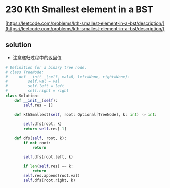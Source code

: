 # 230 Kth Smallest element in a BST
[https://leetcode.com/problems/kth-smallest-element-in-a-bst/description/](https://leetcode.com/problems/kth-smallest-element-in-a-bst/description/)

## solution

- 注意递归过程中的返回值

```python
# Definition for a binary tree node.
# class TreeNode:
#     def __init__(self, val=0, left=None, right=None):
#         self.val = val
#         self.left = left
#         self.right = right
class Solution:
    def __init__(self):
        self.res = []
    
    def kthSmallest(self, root: Optional[TreeNode], k: int) -> int:         
        
        self.dfs(root, k)
        return self.res[-1]
    
    def dfs(self, root, k):
        if not root:
            return  
        
        self.dfs(root.left, k)

        if len(self.res) == k:
            return   
        self.res.append(root.val)    
        self.dfs(root.right, k)  
```
